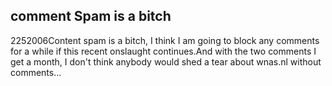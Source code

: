 <article><h1>comment Spam is a bitch</h1><time><span class="day">22</span><span class="month">5</span><span class="year">2006</span></time>Content spam is a bitch, I think I am going to block any comments for a while if this recent onslaught continues.And with the two comments I get a month, I don't think anybody would shed a tear about wnas.nl without comments...</article>